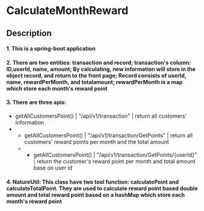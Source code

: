 # CalculateMonthReward
## Description
#### 1. This is a spring-boot application
#### 2. There are two entities: transaction and record; transaction's column: ID,userId, name, amount; By calculating, new information will store in the object record, and return to the front page; Record consists of userId, name, rewardPerMonth, and totalamount; rewardPerMonth is a map which store each month's reward point  
#### 3. There are three apis:
  - getAllCustomersPoint() | "/api/v1/transaction" | return all customers' information
  - - getAllCustomersPoint() | "/api/v1/transaction/GetPoints" | return all customers' reward points per month and the total amount
    - - getAllCustomersPoint() | "/api/v1/transaction/GetPoints/{userId}" | return the customer's reward point per month and total amount base on user id
  
#### 4. NatureUtil: This class have two tool function: calculatePoint and calculateTotalPoint. They are used to calculate reward point based double amount and total reward point based on a hashMap which store each month's reward point

